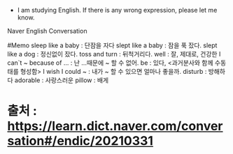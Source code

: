 
* I am studying English. If there is any wrong expression, please let me know.

Naver English Conversation

#Memo
sleep like a baby : 단잠을 자다
slept like a baby : 잠을 푹 잤다.
slept like a dog : 정신없이 잤다.
toss and turn : 뒤척거리다.
well : 잘, 제대로, 건강한
I can`t ~ because of ... : 난 ...때문에 ~ 할 수 없어.
be : 있다, <과거분사와 함께 수동태를 형성함>
I wish I could ~ : 내가 ~ 할 수 있으면 얼마나 좋을까.
disturb : 방해하다
adorable : 사랑스러운
pillow : 배게

# 출처 : https://learn.dict.naver.com/conversation#/endic/20210331